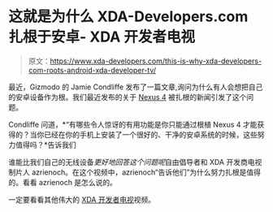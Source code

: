 # 这就是为什么 XDA-Developers.com 扎根于安卓- XDA 开发者电视

> 原文：<https://www.xda-developers.com/this-is-why-xda-developers-com-roots-android-xda-developer-tv/>

最近，Gizmodo 的 Jamie Condliffe 发布了一篇文章,询问为什么有人会想把自己的安卓设备作为根。我们最近发布的关于 [Nexus 4](http://www.xda-developers.com/android/nexus-4-rooted-already-no-surprise/ "Nexus 4 Rooted Already (No Surprise)") 被扎根的新闻引发了这个问题。

Condliffe 问道，*“有哪些令人惊讶的有用功能是你只能通过根植 Nexus 4 才能获得的？当你已经在你的手机上安装了一个很好的、干净的安卓系统的时候，这些努力值得吗？*告诉我们

谁能比我们自己的无线设备*更好地回答这个问题呢*自由倡导者和 XDA 开发商电视制片人 azrienoch。在这个视频中，azrienoch“告诉他们”为什么努力扎根是值得的。看看 azrienoch 是怎么说的。

一定要看看其他伟大的 [XDA 开发者电视](http://www.xda-developers.com/xda-tv/ "XDA Developer TV")视频。